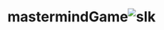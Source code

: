 # mastermindGame![slk](https://user-images.githubusercontent.com/40424206/209124375-e5d2df51-a2ef-4f28-993f-3b7ba2765913.png)
